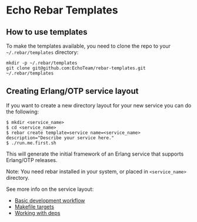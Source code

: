 # Echo Rebar Templates #

## How to use templates ##

To make the templates available, you need to clone the repo to your
`~/.rebar/templates` directory:

    mkdir -p ~/.rebar/templates
    git clone git@github.com:EchoTeam/rebar-templates.git ~/.rebar/templates
    
## Creating Erlang/OTP service layout

If you want to create a new directory layout for your new service you can do the following:

    $ mkdir <service_name>
    $ cd <service_name>
    $ rebar create template=service name=<service_name> description="Describe your service here."
    $ ./run.me.first.sh

This will generate the initial framework of an Erlang service that supports
Erlang/OTP releases.

Note: You need rebar installed in your system, or placed in `<service_name>` directory.

See more info on the service layout:
 * [Basic development workflow](service/DEV.md)
 * [Makefile targets](service/MAKE.md)
 * [Working with deps](service/DEPS.md)
